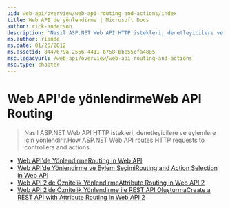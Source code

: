 ```yaml
---
uid: web-api/overview/web-api-routing-and-actions/index
title: Web API'de yönlendirme | Microsoft Docs
author: rick-anderson
description: 'Nasıl ASP.NET Web API HTTP istekleri, denetleyicilere ve eylemlere için yönlendirir.'
ms.author: riande
ms.date: 01/26/2012
ms.assetid: 8447679a-2556-4411-b758-bbe55cfa4805
msc.legacyurl: /web-api/overview/web-api-routing-and-actions
msc.type: chapter
---
```

<a name="web-api-routing"></a><span data-ttu-id="3a89d-103">Web API'de yönlendirme</span><span class="sxs-lookup"><span data-stu-id="3a89d-103">Web API Routing</span></span>
====================
> <span data-ttu-id="3a89d-104">Nasıl ASP.NET Web API HTTP istekleri, denetleyicilere ve eylemlere için yönlendirir.</span><span class="sxs-lookup"><span data-stu-id="3a89d-104">How ASP.NET Web API routes HTTP requests to controllers and actions.</span></span>


- [<span data-ttu-id="3a89d-105">Web API'de Yönlendirme</span><span class="sxs-lookup"><span data-stu-id="3a89d-105">Routing in Web API</span></span>](routing-in-aspnet-web-api.md)
- [<span data-ttu-id="3a89d-106">Web API’de Yönlendirme ve Eylem Seçimi</span><span class="sxs-lookup"><span data-stu-id="3a89d-106">Routing and Action Selection in Web API</span></span>](routing-and-action-selection.md)
- [<span data-ttu-id="3a89d-107">Web API 2’de Öznitelik Yönlendirme</span><span class="sxs-lookup"><span data-stu-id="3a89d-107">Attribute Routing in Web API 2</span></span>](attribute-routing-in-web-api-2.md)
- [<span data-ttu-id="3a89d-108">Web API 2’de Öznitelik Yönlendirme ile REST API Oluşturma</span><span class="sxs-lookup"><span data-stu-id="3a89d-108">Create a REST API with Attribute Routing in Web API 2</span></span>](create-a-rest-api-with-attribute-routing.md)
